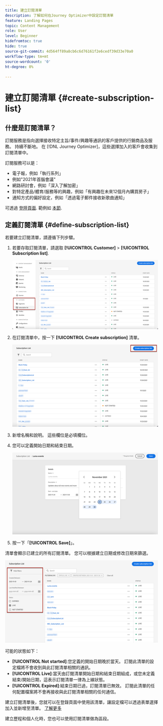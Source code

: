 ```yaml
---
title: 建立訂閱清單
description: 了解如何在Journey Optimizer中設定訂閱清單
feature: Landing Pages
topic: Content Management
role: User
level: Beginner
hidefromtoc: true
hide: true
source-git-commit: 4d564ff89a8cb6c6d76161f2e6cedf39d33e70a0
workflow-type: tm+mt
source-wordcount: '0'
ht-degree: 0%

---
```


# 建立訂閱清單 {#create-subscription-list}

## 什麼是訂閱清單？

訂閱服務是指向選擇接收特定主旨/事件/興趣等通訊的客戶提供的行銷商品及服務。 持續不斷地。 在 [!DNL Journey Optimizer]，這些選擇加入的客戶會收集到訂閱清單中。

訂閱服務可以是：

* 電子報，例如「執行系列」
* 例如&quot;2021年首腦會議&quot;
* 網路研討會，例如「深入了解加密」
* 對特定產品/體育/服務等的興趣，例如「有興趣在未來12個月內購買房子」
* 通知方式的偏好設定，例如「透過電子郵件接收新歌曲通知」

可透過 [登陸頁面](create-lp.md). 範例如 [本節](get-started-lp.md#subscription-to-a-service).

## 定義訂閱清單 {#define-subscription-list}

若要建立訂閱清單，請遵循下列步驟。

1. 若要存取訂閱清單，請選取 **[!UICONTROL Customer]** > **[!UICONTROL Subscription list]**.

   ![](../assets/lp_subscription-lists.png)

1. 在訂閱清單中，按一下 **[!UICONTROL Create subscription]** 清單。

   ![](../assets/lp_create-subscription-list.png)

1. 新增名稱和說明。 這些欄位是必填欄位。

1. 您可以定義開始日期和結束日期。

   ![](../assets/lp_subscription-list-dates.png)

1. 按一下「**[!UICONTROL Save]**」。

清單會顯示已建立的所有訂閱清單。 您可以根據建立日期或修改日期來篩選。

![](../assets/lp_subscription-filters.png)

可能的狀態如下：

* **[!UICONTROL Not started]**:您定義的開始日期晚於當天。 訂閱此清單的設定檔將不會收到與此訂閱清單相關的通訊。
* **[!UICONTROL Live]**:當天由訂閱清單開始日期和結束日期組成，或您未定義結束/開始日期，這表示訂閱清單一律為上線狀態。
* **[!UICONTROL Expired]**:結束日期已過，訂閱清單已無效。 訂閱此清單的任何配置檔案將不會再接收與此訂閱清單相關的任何通信。

建立訂閱清單後，您就可以在登錄頁面中使用該清單，讓設定檔可以透過表單選擇加入並新增至清單。 [了解更多](design-lp.md)

建立歷程和個人化時，您也可以使用訂閱清單做為區段。

<!--

**Questions**

* Can't see the newly created subscription list in UI because their name included spacing > bug - to follow up (should be fixed for Dec. release)

* How do you handle the different statuses? Live, Not started, Expired? Is it only through start/end dates?

* What does it mean when a subscription list is expired or not started? You can't use it in a LP? And if a user is subscribed to this service, then he won't receive communications any more?

* What else can you currently do with subscription lists apart from attach them to a landing page?

* Can you update the subscription list in a way other than through a LP? Not in UI but with APIs > to follow up with Fred

-->
